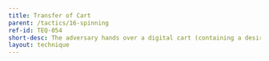 ```yaml
---
title: Transfer of Cart
parent: /tactics/16-spinning
ref-id: TEQ-054
short-desc: The adversary hands over a digital cart (containing a desired service or product) to another individual for them to complete the transaction. This will often involve the adversary selling the cart to a third party who is eager to acquire the service or product contained therein.
layout: technique
---
```

